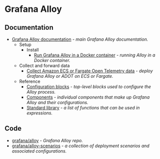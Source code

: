 # Grafana Alloy

## Documentation

- [Grafana Alloy documentation](https://grafana.com/docs/alloy/latest/) - _main Grafana Alloy documentation._
  - Setup
    - Install
      - [Run Grafana Alloy in a Docker container](https://grafana.com/docs/alloy/latest/set-up/install/docker/) - _running Alloy in a Docker container._
  - Collect and forward data
    - [Collect Amazon ECS or Fargate Open Telemetry data](https://grafana.com/docs/alloy/latest/collect/ecs-opentelemetry-data/) - _deploy Grafana Alloy or ADOT on ECS or Fargate._
  - Reference
    - [Configuration blocks](https://grafana.com/docs/alloy/latest/reference/config-blocks/) - _top-level blocks used to configure the Alloy process._
    - [Components](https://grafana.com/docs/alloy/latest/reference/components/) - _individual components that make up Grafana Alloy and their configurations._
    - [Standard library](https://grafana.com/docs/alloy/latest/reference/stdlib/) - _a list of functions that can be used in expressions._

## Code

- [grafana/alloy](https://github.com/grafana/alloy) - _Grafana Alloy repo._
- [grafana/alloy-scenarios](https://github.com/grafana/alloy-scenarios/tree/main) - _a collection of deployment scenarios and associated configurations._
